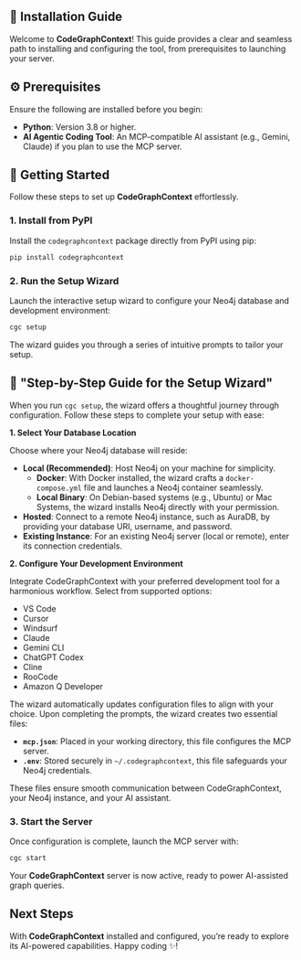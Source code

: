 ## 🧩 Installation Guide

Welcome to **CodeGraphContext**! This guide provides a clear and seamless path to installing and configuring the tool, from prerequisites to launching your server.

## ⚙️ Prerequisites

Ensure the following are installed before you begin:

- **Python**: Version 3.8 or higher.
- **AI Agentic Coding Tool**: An MCP-compatible AI assistant (e.g., Gemini, Claude) if you plan to use the MCP server.

## 🚀 Getting Started

Follow these steps to set up **CodeGraphContext** effortlessly.

### 1. Install from PyPI

Install the `codegraphcontext` package directly from PyPI using pip:

```bash
pip install codegraphcontext
```

### 2. Run the Setup Wizard

Launch the interactive setup wizard to configure your Neo4j database and development environment:

```bash
cgc setup
```

The wizard guides you through a series of intuitive prompts to tailor your setup.

## 🧭 "Step-by-Step Guide for the Setup Wizard"

When you run `cgc setup`, the wizard offers a thoughtful journey through configuration. Follow these steps to complete your setup with ease:

**1. Select Your Database Location**

Choose where your Neo4j database will reside:

- **Local (Recommended)**: Host Neo4j on your machine for simplicity.  
  - **Docker**: With Docker installed, the wizard crafts a `docker-compose.yml` file and launches a Neo4j container seamlessly.  
  - **Local Binary**: On Debian-based systems (e.g., Ubuntu) or Mac Systems, the wizard installs Neo4j directly with your permission.  
- **Hosted**: Connect to a remote Neo4j instance, such as AuraDB, by providing your database URI, username, and password.  
- **Existing Instance**: For an existing Neo4j server (local or remote), enter its connection credentials.


**2. Configure Your Development Environment**

Integrate CodeGraphContext with your preferred development tool for a harmonious workflow. Select from supported options:

- VS Code
- Cursor
- Windsurf
- Claude
- Gemini CLI
- ChatGPT Codex
- Cline
- RooCode
- Amazon Q Developer

The wizard automatically updates configuration files to align with your choice.
Upon completing the prompts, the wizard creates two essential files:

- **`mcp.json`**: Placed in your working directory, this file configures the MCP server.  
- **`.env`**: Stored securely in `~/.codegraphcontext`, this file safeguards your Neo4j credentials.

These files ensure smooth communication between CodeGraphContext, your Neo4j instance, and your AI assistant.

### 3. Start the Server

Once configuration is complete, launch the MCP server with:

```bash
cgc start
```

Your **CodeGraphContext** server is now active, ready to power AI-assisted graph queries.

## Next Steps

With **CodeGraphContext** installed and configured, you’re ready to explore its AI-powered capabilities. Happy coding ✨!
